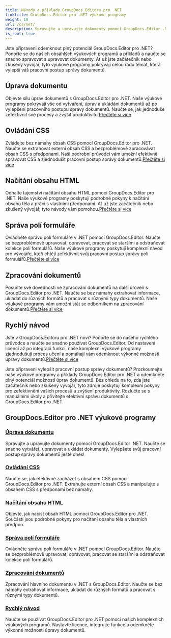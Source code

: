 ```yaml
---
title: Návody a příklady GroupDocs.Editoru pro .NET
linktitle: GroupDocs.Editor pro .NET výukové programy
weight: 10
url: /cs/net/
description: Spravujte a upravujte dokumenty pomocí GroupDocs.Editor .NET. Naučte se zpracování dokumentů, úpravy dokumentů, načítání obsahu HTML, správu polí formulářů a další!
is_root: true
---
```


Jste připraveni odemknout plný potenciál GroupDocs.Editor pro .NET? Ponořte se do našich obsáhlých výukových programů a příkladů a naučte se snadno spravovat a upravovat dokumenty. Ať už jste začátečník nebo zkušený vývojář, tyto výukové programy pokrývají celou řadu témat, která vylepší váš pracovní postup správy dokumentů.

## Úprava dokumentu

 Objevte sílu úprav dokumentů s GroupDocs.Editor pro .NET. Naše výukové programy pokrývají vše od vytváření, úprav a ukládání dokumentů až po vylepšení pracovního postupu správy dokumentů. Naučte se, jak jednoduše zefektivnit své procesy a zvýšit produktivitu.[Přečtěte si více](./document-editing/)

## Ovládání CSS

 Zvládejte bez námahy obsah CSS pomocí GroupDocs.Editor pro .NET. Naučte se extrahovat externí obsah CSS a bezproblémově zpracovávat obsah CSS s předponami. Naši podrobní průvodci vám umožní efektivně spravovat CSS a zjednodušit pracovní postup správy dokumentů.[Přečtěte si více](./css-handling/)

## Načítání obsahu HTML

Odhalte tajemství načítání obsahu HTML pomocí GroupDocs.Editor pro .NET. Naše výukové programy poskytují podrobné pokyny k načítání obsahu těla a práci s vlastními předponami. Ať už jste začátečník nebo zkušený vývojář, tyto návody vám pomohou.[Přečtěte si více](./html-content-retrieval/)

## Správa polí formuláře

 Ovládněte správu polí formuláře v .NET pomocí GroupDocs.Editor. Naučte se bezproblémově upravovat, opravovat, pracovat se staršími a odstraňovat kolekce polí formulářů. Naše výukové programy poskytují komplexní návod pro vývojáře, kteří chtějí zefektivnit svůj pracovní postup správy polí formulářů.[Přečtěte si více](./form-field-management/)

## Zpracování dokumentů

 Posuňte své dovednosti ve zpracování dokumentů na další úroveň s GroupDocs.Editor pro .NET. Naučte se bez námahy extrahovat informace, ukládat do různých formátů a pracovat s různými typy dokumentů. Naše výukové programy vám umožní stát se odborníkem na zpracování dokumentů.[Přečtěte si více](./document-processing/)

## Rychlý návod

Jste v GroupDocs.Editoru pro .NET noví? Ponořte se do našeho rychlého průvodce a naučte se snadno používat GroupDocs.Editor. Od nastavení licencí až po integraci funkcí, naše komplexní výukové programy zjednodušují proces učení a pomáhají vám odemknout výkonné možnosti úpravy dokumentů.[Přečtěte si více](./quick-start-guide/)

Jste připraveni vylepšit pracovní postup správy dokumentů? Prozkoumejte naše výukové programy a příklady GroupDocs.Editor pro .NET a odemkněte plný potenciál možností úprav dokumentů. Bez ohledu na to, zda jste začátečník nebo zkušený vývojář, tyto zdroje poskytují komplexní pokyny pro zefektivnění vašich procesů a zvýšení produktivity. Rozlučte se s manuálními úkoly a přivítejte efektivní správu dokumentů s GroupDocs.Editor pro .NET.
## GroupDocs.Editor pro .NET výukové programy 
### [Úprava dokumentu](./document-editing/)
Spravujte a upravujte dokumenty pomocí GroupDocs.Editor .NET. Naučte se snadno vytvářet, upravovat a ukládat dokumenty. Vylepšete svůj pracovní postup správy dokumentů ještě dnes!
### [Ovládání CSS](./css-handling/)
Naučte se, jak efektivně zacházet s obsahem CSS pomocí GroupDocs.Editor pro .NET. Extrahujte externí obsah CSS a manipulujte s obsahem CSS s předponami bez námahy.
### [Načítání obsahu HTML](./html-content-retrieval/)
Objevte, jak načíst obsah HTML pomocí GroupDocs.Editor pro .NET. Součástí jsou podrobné pokyny pro načítání obsahu těla a vlastních předpon.
### [Správa polí formuláře](./form-field-management/)
Ovládněte správu polí formuláře v .NET pomocí GroupDocs.Editor. Naučte se bezproblémově upravovat, opravovat, pracovat se staršími a odstraňovat kolekce polí formulářů.
### [Zpracování dokumentů](./document-processing/)
Zpracování hlavního dokumentu v .NET s GroupDocs.Editor. Naučte se bez námahy extrahovat informace, ukládat do různých formátů a pracovat s různými typy dokumentů.
### [Rychlý návod](./quick-start-guide/)
Naučte se používat GroupDocs.Editor pro .NET pomocí našich komplexních výukových programů. Nastavte licence, integrujte funkce a odemkněte výkonné možnosti úpravy dokumentů.